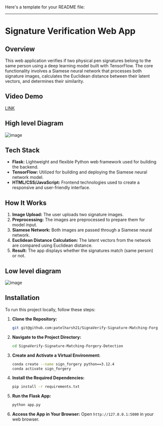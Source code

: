 Here's a template for your README file:

---

# Signature Verification Web App

## Overview

This web application verifies if two physical pen signatures belong to the same person using a deep learning model built with TensorFlow. The core functionality involves a Siamese neural network that processes both signature images, calculates the Euclidean distance between their latent vectors, and determines their similarity.
## Video Demo 

[LINK](https://drive.google.com/drive/folders/1lpf7UnG-tjJbyZE9RelnPfa4YVH1CUdD)
## High level Diagram 

![image](https://github.com/user-attachments/assets/25750958-3ce4-47ba-96e2-d578a92066d9)

## Tech Stack

- **Flask:** Lightweight and flexible Python web framework used for building the backend.
- **TensorFlow:** Utilized for building and deploying the Siamese neural network model.
- **HTML/CSS/JavaScript:** Frontend technologies used to create a responsive and user-friendly interface.

## How It Works

1. **Image Upload:** The user uploads two signature images.
2. **Preprocessing:** The images are preprocessed to prepare them for model input.
3. **Siamese Network:** Both images are passed through a Siamese neural network.
4. **Euclidean Distance Calculation:** The latent vectors from the network are compared using Euclidean distance.
5. **Result:** The app displays whether the signatures match (same person) or not.
## Low level diagram

![image](https://github.com/user-attachments/assets/0c061f9c-0a5b-40d8-b0dc-9859ebf1ff82)

## Installation

To run this project locally, follow these steps:

1. **Clone the Repository:**
   ```bash
   git git@github.com:patelharsh21/SignaVerify-Signature-Matching-Forgery-Detection.git
   ```
2. **Navigate to the Project Directory:**
   ```bash
   cd SignaVerify-Signature-Matching-Forgery-Detection
   ```
3. **Create and Activate a Virtual Environment:**
   ```bash
   conda create --name sign_forgery python==3.12.4
   conda activate sign_forgery
   ```
4. **Install the Required Dependencies:**
   ```bash
   pip install -r requirements.txt
   ```
5. **Run the Flask App:**
   ```bash
   python app.py
   ```
6. **Access the App in Your Browser:**
   Open `http://127.0.0.1:5000` in your web browser.



